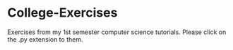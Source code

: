 # College-Exercises
Exercises from my 1st semester computer science tutorials.
Please click on the .py extension to them.
